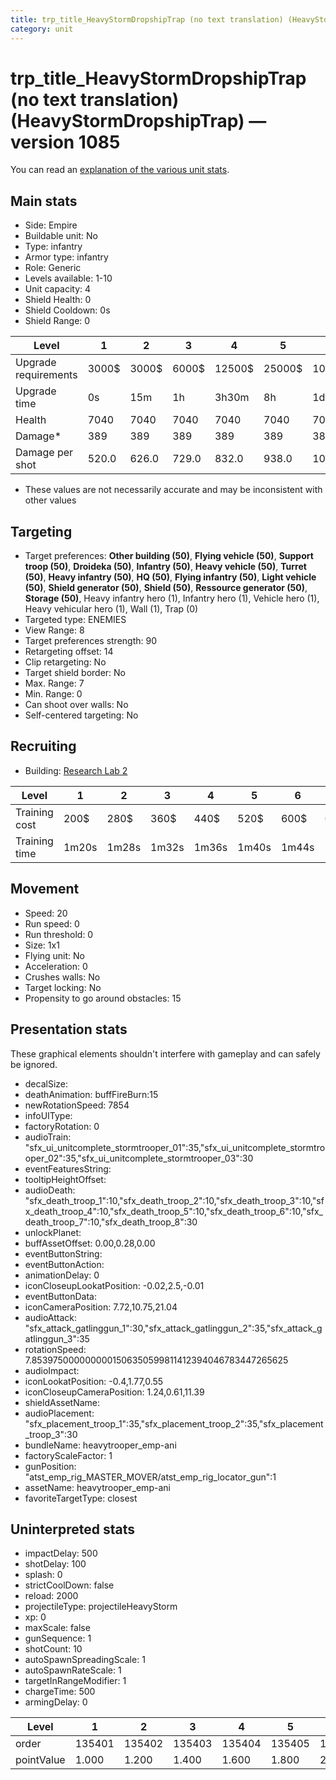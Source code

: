 ```yaml
---
title: trp_title_HeavyStormDropshipTrap (no text translation) (HeavyStormDropshipTrap)
category: unit
---
```


# trp_title_HeavyStormDropshipTrap (no text translation) (HeavyStormDropshipTrap) — version 1085

You can read an [explanation  of the various unit stats](unitexplained.md).

## Main stats

  * Side: Empire
  * Buildable unit: No
  * Type: infantry
  * Armor type: infantry
  * Role: Generic
  * Levels available: 1-10
  * Unit capacity: 4
  * Shield Health: 0
  * Shield Cooldown: 0s
  * Shield Range: 0

|Level               |1    |2    |3    |4     |5     |6      |7      |8      |9       |10      |
|--------------------|-----|-----|-----|------|------|-------|-------|-------|--------|--------|
|Upgrade requirements|3000$|3000$|6000$|12500$|25000$|100000$|160000$|320000$|1000000$|1750000$|
|Upgrade time        |0s   |15m  |1h   |3h30m |8h    |1d     |2d     |3d12h  |5d      |1w2d    |
|Health              |7040 |7040 |7040 |7040  |7040  |7040   |7040   |7680   |8320    |9600    |
|Damage*             |389  |389  |389  |389   |389   |389    |389    |425    |460     |531     |
|Damage per shot     |520.0|626.0|729.0|832.0 |938.0 |1041.0 |1144.0 |1250.0 |1352.0  |1561.0  |

* These values are not necessarily accurate and may be inconsistent with other values

## Targeting

  * Target preferences: **Other building (50)**, **Flying vehicle (50)**, **Support troop (50)**, **Droideka (50)**, **Infantry (50)**, **Heavy vehicle (50)**, **Turret (50)**, **Heavy infantry (50)**, **HQ (50)**, **Flying infantry (50)**, **Light vehicle (50)**, **Shield generator (50)**, **Shield (50)**, **Ressource generator (50)**, **Storage (50)**, Heavy infantry hero (1), Infantry hero (1), Vehicle hero (1), Heavy vehicular hero (1), Wall (1), Trap (0)
  * Targeted type: ENEMIES
  * View Range: 8
  * Target preferences strength: 90
  * Retargeting offset: 14
  * Clip retargeting: No
  * Target shield border: No
  * Max. Range: 7
  * Min. Range: 0
  * Can shoot over walls: No
  * Self-centered targeting: No

## Recruiting

  * Building: [Research Lab 2](empireOffenseLab.html)

|Level        |1    |2    |3    |4    |5    |6    |7    |8    |9    |10  |
|-------------|-----|-----|-----|-----|-----|-----|-----|-----|-----|----|
|Training cost|200$ |280$ |360$ |440$ |520$ |600$ |680$ |800$ |840$ |920$|
|Training time|1m20s|1m28s|1m32s|1m36s|1m40s|1m44s|1m48s|1m52s|1m56s|2m  |

## Movement

  * Speed: 20
  * Run speed: 0
  * Run threshold: 0
  * Size: 1x1
  * Flying unit: No
  * Acceleration: 0
  * Crushes walls: No
  * Target locking: No
  * Propensity to go around obstacles: 15

## Presentation stats

These graphical elements shouldn't interfere with gameplay and can safely be ignored.

  * decalSize: 
  * deathAnimation: buffFireBurn:15
  * newRotationSpeed: 7854
  * infoUIType: 
  * factoryRotation: 0
  * audioTrain: "sfx_ui_unitcomplete_stormtrooper_01":35,"sfx_ui_unitcomplete_stormtrooper_02":35,"sfx_ui_unitcomplete_stormtrooper_03":30
  * eventFeaturesString: 
  * tooltipHeightOffset: 
  * audioDeath: "sfx_death_troop_1":10,"sfx_death_troop_2":10,"sfx_death_troop_3":10,"sfx_death_troop_4":10,"sfx_death_troop_5":10,"sfx_death_troop_6":10,"sfx_death_troop_7":10,"sfx_death_troop_8":30
  * unlockPlanet: 
  * buffAssetOffset: 0.00,0.28,0.00
  * eventButtonString: 
  * eventButtonAction: 
  * animationDelay: 0
  * iconCloseupLookatPosition: -0.02,2.5,-0.01
  * eventButtonData: 
  * iconCameraPosition: 7.72,10.75,21.04
  * audioAttack: "sfx_attack_gatlinggun_1":30,"sfx_attack_gatlinggun_2":35,"sfx_attack_gatlinggun_3":35
  * rotationSpeed: 7.8539750000000001506350599811412394046783447265625
  * audioImpact: 
  * iconLookatPosition: -0.4,1.77,0.55
  * iconCloseupCameraPosition: 1.24,0.61,11.39
  * shieldAssetName: 
  * audioPlacement: "sfx_placement_troop_1":35,"sfx_placement_troop_2":35,"sfx_placement_troop_3":30
  * bundleName: heavytrooper_emp-ani
  * factoryScaleFactor: 1
  * gunPosition: "atst_emp_rig_MASTER_MOVER/atst_emp_rig_locator_gun":1
  * assetName: heavytrooper_emp-ani
  * favoriteTargetType: closest

## Uninterpreted stats

  * impactDelay: 500
  * shotDelay: 100
  * splash: 0
  * strictCoolDown: false
  * reload: 2000
  * projectileType: projectileHeavyStorm
  * xp: 0
  * maxScale: false
  * gunSequence: 1
  * shotCount: 10
  * autoSpawnSpreadingScale: 1
  * autoSpawnRateScale: 1
  * targetInRangeModifier: 1
  * chargeTime: 500
  * armingDelay: 0

|Level     |1     |2     |3     |4     |5     |6     |7     |8     |9     |10    |
|----------|------|------|------|------|------|------|------|------|------|------|
|order     |135401|135402|135403|135404|135405|135406|135407|135408|135409|135410|
|pointValue|1.000 |1.200 |1.400 |1.600 |1.800 |2.000 |2.200 |2.400 |2.600 |3.000 |

